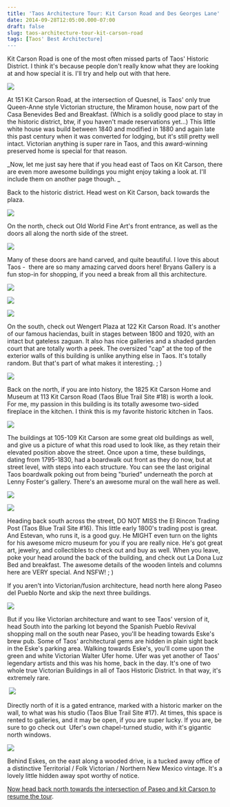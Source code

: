 ```yaml
---
title: 'Taos Architecture Tour: Kit Carson Road and Des Georges Lane'
date: 2014-09-28T12:05:00.000-07:00
draft: false
slug: taos-architecture-tour-kit-carson-road
tags: [Taos' Best Architecture]
---
```


Kit Carson Road is one of the most often missed parts of Taos' Historic District. I think it's because people don't really know what they are looking at and how special it is. I'll try and help out with that here.  
  

![](/images/blog/legacy/NM_Taos%2BCounty_151%2BKit%2BCarson_0001-se%2B(Medium).JPG)

  
At 151 Kit Carson Road, at the intersection of Quesnel, is Taos' only true Queen-Anne style Victorian structure, the Miramon house, now part of the Casa Benevides Bed and Breakfast. (Which is a solidly good place to stay in the historic district, btw, if you haven't made reservations yet...) This little white house was build between 1840 and modified in 1880 and again late this past century when it was converted for lodging, but it's still pretty well intact. Victorian anything is super rare in Taos, and this award-winning preserved home is special for that reason.  
  
_Now, let me just say here that if you head east of Taos on Kit Carson, there are even more awesome buildings you might enjoy taking a look at. I'll include them on another page though. _  
  
Back to the historic district. Head west on Kit Carson, back towards the plaza.  
  

![](/images/blog/legacy/P1020782.JPG)

  
On the north, check out Old World Fine Art's front entrance, as well as the doors all along the north side of the street.  
  

![](/images/blog/legacy/P1040688.JPG)

  
Many of these doors are hand carved, and quite beautiful. I love this about Taos -  there are so many amazing carved doors here! Bryans Gallery is a fun stop-in for shopping, if you need a break from all this architecture.  
  

![](/images/blog/legacy/P1020891%2B(Medium).JPG)

  

![](/images/blog/legacy/P1020893%2B(Medium).JPG)

  

![](/images/blog/legacy/P1020895%2B(Medium).JPG)

  
On the south, check out Wengert Plaza at 122 Kit Carson Road. It's another of our famous haciendas, built in stages between 1800 and 1920, with an intact but gateless zaguan. It also has nice galleries and a shaded garden court that are totally worth a peek. The oversized "cap" at the top of the exterior walls of this building is unlike anything else in Taos. It's totally random. But that's part of what makes it interesting. ; )  

![](/images/blog/legacy/NM_Taos%2BCounty_113%2BKit%2BCarson_0011%2B(Small).JPG)

  
Back on the north, if you are into history, the 1825 Kit Carson Home and Museum at 113 Kit Carson Road (Taos Blue Trail Site #18) is worth a look. For me, my passion in this building is its totally awesome two-sided fireplace in the kitchen. I think this is my favorite historic kitchen in Taos.  
  

![](/images/blog/legacy/NM_Taos%2BCounty_107%2BKit%2BCarson_0001-s.JPG)

The buildings at 105-109 Kit Carson are some great old buildings as well, and give us a picture of what this road used to look like, as they retain their elevated position above the street. Once upon a time, these buildings, dating from 1795-1830, had a boardwalk out front as they do now, but at street level, with steps into each structure. You can see the last original Taos boardwalk poking out from being "buried" underneath the porch at Lenny Foster's gallery. There's an awesome mural on the wall here as well.  
  

![](/images/blog/legacy/IMG_1121.JPG)

  

![](/images/blog/legacy/P1020734.JPG)

  
Heading back south across the street, DO NOT MISS the El Rincon Trading Post (Taos Blue Trail Site #16). This little early 1800's trading post is great. And Estevan, who runs it, is a good guy. He MIGHT even turn on the lights for his awesome micro museum for you if you are really nice. He's got great art, jewelry, and collectibles to check out and buy as well. When you leave, poke your head around the back of the building, and check out La Dona Luz Bed and breakfast. The awesome details of the wooden lintels and columns here are VERY special. And NSFW! ; )  
  
If you aren't into Victorian/fusion architecture, head north here along Paseo del Pueblo Norte and skip the next three buildings.  
  

![](/images/blog/legacy/NM_Taos%2BCounty_101%2BDes%2BGeorges_0001-nw.JPG)

  
But if you like Victorian architecture and want to see Taos' version of it, head South into the parking lot beyond the Spanish Pueblo Revival shopping mall on the south near Paseo, you'll be heading towards Eske's brew pub. Some of Taos' architectural gems are hidden in plain sight back in the Eske's parking area. Walking towards Eske's, you'll come upon the green and white Victorian Walter Ufer home. Ufer was yet another of Taos' legendary artists and this was his home, back in the day. It's one of two whole true Victorian Buildings in all of Taos Historic District. In that way, it's extremely rare.  
  

 ![](/images/blog/legacy/P1050012.JPG)

  
Directly north of it is a gated entrance, marked with a historic marker on the wall, to what was his studio (Taos Blue Trail Site #17). At times, this space is rented to galleries, and it may be open, if you are super lucky. If you are, be sure to go check out  Ufer's own chapel-turned studio, with it's gigantic north windows.  
  

![](/images/blog/legacy/P1050005.JPG)

Behind Eskes, on the east along a wooded drive, is a tucked away office of a distinctive Territorial / Folk Victorian / Northern New Mexico vintage. It's a lovely little hidden away spot worthy of notice.  
  
[Now head back north towards the intersection of Paseo and kit Carson to resume the tour](http://taosarchitecture.blogspot.com/2014/09/taos-architecture-tour-paseo-del-pueblo.html).